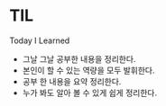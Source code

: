 # TIL
Today I Learned
* 그날 그날 공부한 내용을 정리한다.
* 본인이 할 수 있는 역량을 모두 발휘한다.
* 공부 한 내용을 요약 정리한다.
* 누가 봐도 알아 볼 수 있게 쉽게 정리한다.
